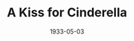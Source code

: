 ---
title: A Kiss for Cinderella
date: 1933-05-03
opening_date: 1933-05-03
closing_date:
layout: productions
playbill:
Theatre: Theatre Jacksonville
cast:
- The Duchess Probationer: Amy Cavanagh
- Court Beauties:
  - Betty Leamond
  - Casimer Mumby
  - Dorcas Beckley
  - Margaret Adams
  - Mary Lamb
  - Virginia Peace Johnson
- Danny: Charles Luckie
- Marion: Dorothy Tracy
- Mr. Jennings: Drummond Paul, Jr.
- Censor: Drummond Paul, Jr.
- Lord Mayor: Eugene Leamon
- Maid: Betty Leamond
- Mrs. Maloney: Julia C. Tyler
- Delphine: Martha Joy Swisher
- Gladys: Minette Cavanagh
- Marie-Therese: Minnie Merle Smith
- Courtier:
  - Molly Delgado
  - Paul Delgado
  - Robert Tracy
  - George Nichols
  - Lois Boone
- Man: Robert Tracy
- Cinderella: Sarah Payne Cawthorn
- Dr. Bodie: Marie Graves
- Mr. Bodie: Sidney Clark
- King: Slocum Ball
- Policeman: Stokes Perry
- Prince: Stokes Perry
- Queen: Winifred Snowden
- Gretchen: Winnifred McGowan
crew:
- Staging: Jack Pumpelly
- Director: Margaret Pumpelly
understudies:
orchestra:
---